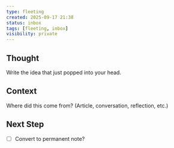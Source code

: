 ```yaml
---
type: fleeting
created: 2025-09-17 21:38
status: inbox
tags: [fleeting, inbox]
visibility: private
---
```


<!--
NOTE: This file uses a static date for validation. For new notes, use:
created: 2025-09-17 21:38
-->

## Thought  
Write the idea that just popped into your head.

## Context  
Where did this come from? (Article, conversation, reflection, etc.)

## Next Step  
- [ ] Convert to permanent note?
